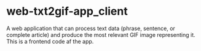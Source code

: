 # web-txt2gif-app_client
A web application that can process text data (phrase, sentence, or complete article) and produce the most relevant GIF image representing it. This is a frontend code af the app.

